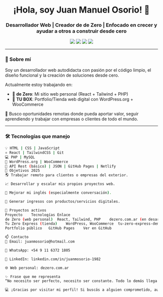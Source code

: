 <h1 align="center">¡Hola, soy Juan Manuel Osorio! 👋</h1>
<h3 align="center">Desarrollador Web | Creador de <strong>de Zero</strong> | Enfocado en crecer y ayudar a otros a construir desde cero</h3>

<p align="center">
  <img src="https://img.shields.io/badge/React-blue?style=for-the-badge&logo=react&logoColor=white" />
  <img src="https://img.shields.io/badge/Tailwind-06B6D4?style=for-the-badge&logo=tailwind-css&logoColor=white" />
  <img src="https://img.shields.io/badge/PHP-777BB4?style=for-the-badge&logo=php&logoColor=white" />
  <img src="https://img.shields.io/badge/WordPress-21759B?style=for-the-badge&logo=wordpress&logoColor=white" />
</p>

---

### 🧠 Sobre mí

Soy un desarrollador web autodidacta con pasión por el código limpio, el diseño funcional y la creación de soluciones desde cero.

Actualmente estoy trabajando en:
- 🚀 **de Zero**: Mi sitio web personal (React + Tailwind + PHP)
- 🛒 **TU BOX**: Portfolio/Tienda web digital con WordPress.org + WooCommerce

🎯 Busco oportunidades remotas donde pueda aportar valor, seguir aprendiendo y trabajar con empresas o clientes de todo el mundo.

---

### 🛠️ Tecnologías que manejo

```bash
💡 HTML | CSS | JavaScript
⚛️ React | TailwindCSS | Git
💻 PHP | MySQL
📝 WordPress.org | WooCommerce
🔌 API Rest (básico) | JSON | GitHub Pages | Netlify
📌 Objetivos 2025
🌎 Trabajar remoto para clientes o empresas del exterior.

📈 Desarrollar y escalar mis propios proyectos web.

💬 Mejorar mi inglés (especialmente conversación).

💸 Generar ingresos con productos/servicios digitales.

🧰 Proyectos activos
Proyecto	Tecnologías	Enlace
de Zero (web personal)	React, Tailwind, PHP	dezero.com.ar (en desarrollo)
Tu Zero Express (tienda)	WordPress, WooCommerce	tu-zero-express-demo.netlify.app (próximamente)
Portfolio público	GitHub Pages	Ver en GitHub

📫 Contacto
📧 Email: juanmosorio@hotmail.com

💬 WhatsApp: +54 9 11 6372 1805

🔗 LinkedIn: linkedin.com/in/juanmosorio-1982

🌐 Web personal: dezero.com.ar

✨ Frase que me representa
“No necesito ser perfecto, necesito ser constante. Todo lo demás llega con el tiempo.”

💻 ¡Gracias por visitar mi perfil! Si buscás a alguien comprometido, autodidacta y creativo, hablemos. 
